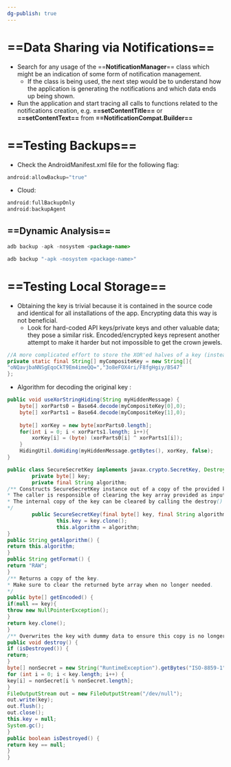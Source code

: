 ```yaml
---
dg-publish: true
---
```







# ==Data Sharing via Notifications==

- Search for any usage of the ==**NotificationManager**== class which might be an indication of some form of notification management.
    - If the class is being used, the next step would be to understand how the application is generating the notifications and which data ends up being shown.
- Run the application and start tracing all calls to functions related to the notifications creation, e.g. **==setContentTitle==** or **==setContentText==** from **==NotificationCompat.Builder==**

# ==Testing Backups==

- Check the AndroidManifest.xml file for the following flag:

```Java
android:allowBackup="true"
```

- Cloud:

```Java
android:fullBackupOnly
android:backupAgent
```

## ==Dynamic Analysis==

```Java
adb backup -apk -nosystem <package-name>

adb backup "-apk -nosystem <package-name>"
```

# ==Testing Local Storage==

- Obtaining the key is trivial because it is contained in the source code and identical for all installations of the app. Encrypting data this way is not beneficial.
    - Look for hard-coded API keys/private keys and other valuable data; they pose a similar risk. Encoded/encrypted keys represent another attempt to make it harder but not impossible to get the crown jewels.

```Java
//A more complicated effort to store the XOR'ed halves of a key (instead of the key itself)
private static final String[] myCompositeKey = new String[]{
"oNQavjbaNNSgEqoCkT9Em4imeQQ=","3o8eFOX4ri/F8fgHgiy/BS47"
};
```

- Algorithm for decoding the original key :

```Java
public void useXorStringHiding(String myHiddenMessage) {
	byte[] xorParts0 = Base64.decode(myCompositeKey[0],0);
	byte[] xorParts1 = Base64.decode(myCompositeKey[1],0);
	
	byte[] xorKey = new byte[xorParts0.length];
	for(int i = 0; i < xorParts1.length; i++){
		xorKey[i] = (byte) (xorParts0[i] ^ xorParts1[i]);
	}
	HidingUtil.doHiding(myHiddenMessage.getBytes(), xorKey, false);
}
```

```Java
public class SecureSecretKey implements javax.crypto.SecretKey, Destroyable {
		private byte[] key;
		private final String algorithm;
/** Constructs SecureSecretKey instance out of a copy of the provided key bytes.
* The caller is responsible of clearing the key array provided as input.
* The internal copy of the key can be cleared by calling the destroy() method.
*/
		public SecureSecretKey(final byte[] key, final String algorithm) {
				this.key = key.clone();
				this.algorithm = algorithm;
}
public String getAlgorithm() {
return this.algorithm;
}
public String getFormat() {
return "RAW";
}
/** Returns a copy of the key.
* Make sure to clear the returned byte array when no longer needed.
*/
public byte[] getEncoded() {
if(null == key){
throw new NullPointerException();
}
return key.clone();
}
/** Overwrites the key with dummy data to ensure this copy is no longer present in memory.*/
public void destroy() {
if (isDestroyed()) {
return;
}
byte[] nonSecret = new String("RuntimeException").getBytes("ISO-8859-1");
for (int i = 0; i < key.length; i++) {
key[i] = nonSecret[i % nonSecret.length];
}
FileOutputStream out = new FileOutputStream("/dev/null");
out.write(key);
out.flush();
out.close();
this.key = null;
System.gc();
}
public boolean isDestroyed() {
return key == null;
}
}
```